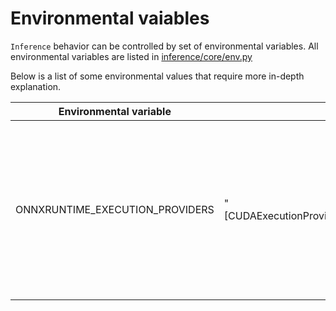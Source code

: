 # Environmental vaiables

`Inference` behavior can be controlled by set of environmental variables. All environmental variables are listed in [inference/core/env.py](inference/core/env.py)

Below is a list of some environmental values that require more in-depth explanation.

Environmental variable                     | Default                                                                  | Description
------------------------------------------ | ------------------------------------------------------------------------ | -----------
ONNXRUNTIME_EXECUTION_PROVIDERS            | "[CUDAExecutionProvider,OpenVINOExecutionProvider,CPUExecutionProvider]" | List of execution providers in priority order, warning message will be displayed if provider is not supported on user platform

